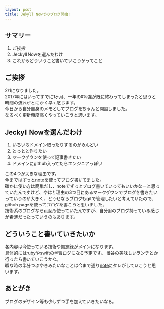 ```yaml
---
layout: post
title: Jekyll Nowでのブログ開始！
---
```


## サマリー

1. ご挨拶
1. Jeckyll Nowを選んだわけ
1. これからどういうこと書いていこうかってこと


## ご挨拶
2/1になりました。  
2017年にはいってすでに1ヶ月、一年の8%強が既に終わってしまったと思うと時間の流れがとにかく早く感じます。  
今日から自分自身のメモとしてブログをちゃんと開設しました。    
なるべく更新頻度高くやっていこうと思います。  

## Jeckyll Nowを選んだわけ
1. いちいちドメイン取ったりするのがめんどい
1. とっとと作りたい
1. マークダウンを使って記事書きたい
1. ドメインにgithub入ってたらエンジニアっぽい

この4つが大きな理由です。  
今まではずっと[note](https://note.mu/emahiro)を使ってブログ書いてました。  
確かに使い方は簡単だし、noteでずっとブログ書いていってもいいかなーと思っていたんですけど、やはり理由の3つ目にあるマークダウンでブログを書きたいっていうのが大きく、どうせならブログもgitで管理したいと考えていたので、github pageを使ってブログを書こうと思いました。  
技術系のブログなら[qiita](http://qiita.com/emahiro)も使っていたんですが、自分用のブログ持っている感じが希薄だったっていうのもあります。

## どういうこと書いていきたいか
各内容は今使っている技術や備忘録がメインになります。  
具体的にはrubyやswiftの学習ログになる予定です。
渋谷の美味しいランチとか行ったら書いていこうかな。  
暇な時の半分つぶやきみたいなことは今まで通り[note](https://note.mu/emahiro)にタレがしていこうと思います。

## あとがき
ブログのデザイン等も少しずつ手を加えていきたいなぁ。  
